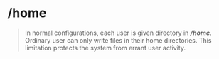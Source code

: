 # /home
> In normal configurations, each user is given directory in ***/home***. Ordinary user can only write files in their home directories. This limitation protects the system from errant user activity.

